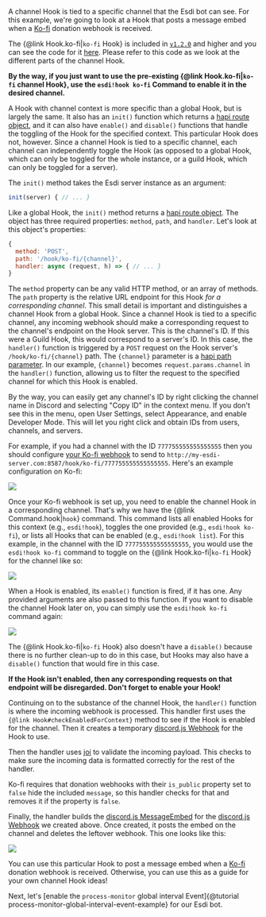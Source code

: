 A channel Hook is tied to a specific channel that the Esdi bot can see. For this example, we're going to look at a Hook that posts a message embed when a [Ko-fi](https://ko-fi.com/) donation webhook is received.

The {@link Hook.ko-fi|`ko-fi` Hook} is included in [`v1.2.0`](https://github.com/azigler/esdi/releases/tag/v1.2.0) and higher and you can see the code for it [here](hooks_ko-fi.js.html). Please refer to this code as we look at the different parts of the channel Hook.

**By the way, if you just want to use the pre-existing {@link Hook.ko-fi|`ko-fi` channel Hook}, use the `esdi!hook ko-fi` Command to enable it in the desired channel.**

A Hook with channel context is more specific than a global Hook, but is largely the same. It also has an `init()` function which returns a [hapi route object](https://hapi.dev/tutorials/routing/), and it can also have `enable()` and `disable()` functions that handle the toggling of the Hook for the specified context. This particular Hook does not, however. Since a channel Hook is tied to a specific channel, each channel can independently toggle the Hook (as opposed to a global Hook, which can only be toggled for the whole instance, or a guild Hook, which can only be toggled for a server).

The `init()` method takes the Esdi server instance as an argument:

```js
init(server) { // ... }
```

Like a global Hook, the `init()` method returns a [hapi route object](https://hapi.dev/tutorials/routing/). The object has three required properties: `method`, `path`, and `handler`. Let's look at this object's properties:

```js
{
  method: 'POST',
  path: '/hook/ko-fi/{channel}',
  handler: async (request, h) => { // ... }
}
```

The `method` property can be any valid HTTP method, or an array of methods. The `path` property is the relative URL endpoint for this Hook *for a corresponding channel*. This small detail is important and distinguishes a channel Hook from a global Hook. Since a channel Hook is tied to a specific channel, any incoming webhook should make a corresponding request to the channel's endpoint on the Hook server. This is the channel's ID. If this were a Guild Hook, this would correspond to a server's ID. In this case, the `handler()` function is triggered by a `POST` request on the Hook server's `/hook/ko-fi/{channel}` path. The `{channel}` parameter is a [hapi path parameter](https://hapi.dev/api/?v=20.0.3#path-parameters). In our example, `{channel}` becomes `request.params.channel` in the `handler()` function, allowing us to filter the request to the specified channel for which this Hook is enabled.

By the way, you can easily get any channel's ID by right clicking the channel name in Discord and selecting "Copy ID" in the context menu. If you don't see this in the menu, open User Settings, select Appearance, and enable Developer Mode. This will let you right click and obtain IDs from users, channels, and servers.

For example, if you had a channel with the ID `777755555555555555` then you should configure [your Ko-fi webhook](https://ko-fi.com/manage/webhooks) to send to `http://my-esdi-server.com:8587/hook/ko-fi/777755555555555555`. Here's an example configuration on Ko-fi:

![](https://user-images.githubusercontent.com/7295363/101292221-019aba80-37c3-11eb-956c-addb5c26f7ca.png)

Once your Ko-fi webhook is set up, you need to enable the channel Hook in a corresponding channel. That's why we have the {@link Command.hook|`hook`} command. This command lists all enabled Hooks for this context (e.g., `esdi!hook`), toggles the one provided (e.g., `esdi!hook ko-fi`), or lists all Hooks that can be enabled (e.g., `esdi!hook list`). For this example, in the channel with the ID `777755555555555555`, you would use the `esdi!hook ko-fi` command to toggle on the {@link Hook.ko-fi|`ko-fi` Hook} for the channel like so:

![](https://user-images.githubusercontent.com/7295363/103381437-9d58d700-4aa0-11eb-8167-48aa3d432393.png)

When a Hook is enabled, its `enable()` function is fired, if it has one. Any provided arguments are also passed to this function. If you want to disable the channel Hook later on, you can simply use the `esdi!hook ko-fi` command again: 

![](https://user-images.githubusercontent.com/7295363/103381433-9af67d00-4aa0-11eb-838d-c75a97e94d26.png)

The {@link Hook.ko-fi|`ko-fi` Hook} also doesn't have a `disable()` because there is no further clean-up to do in this case, but Hooks may also have a `disable()` function that would fire in this case.

**If the Hook isn't enabled, then any corresponding requests on that endpoint will be disregarded. Don't forget to enable your Hook!**

Continuing on to the substance of the channel Hook, the `handler()` function is where the incoming webhook is processed. This handler first uses the `{@link Hook#checkEnabledForContext}` method to see if the Hook is enabled for the channel. Then it creates a temporary [discord.js Webhook](https://discord.js.org/#/docs/main/stable/class/Webhook) for the Hook to use.

Then the handler uses [joi](https://www.npmjs.com/package/joi) to validate the incoming payload. This checks to make sure the incoming data is formatted correctly for the rest of the handler.

Ko-fi requires that donation webhooks with their `is_public` property set to `false` hide the included `message`, so this handler checks for that and removes it if the property is `false`.

Finally, the handler builds the [discord.js MessageEmbed](https://discord.js.org/#/docs/main/stable/class/MessageEmbed) for the [discord.js Webhook](https://discord.js.org/#/docs/main/stable/class/Webhook) we created above. Once created, it posts the embed on the channel and deletes the leftover webhook. This one looks like this:

![](https://user-images.githubusercontent.com/7295363/103381434-9cc04080-4aa0-11eb-9b20-f87dad5c4b4b.png)

You can use this particular Hook to post a message embed when a [Ko-fi](https://ko-fi.com/) donation webhook is received. Otherwise, you can use this as a guide for your own channel Hook ideas!

Next, let's [enable the `process-monitor` global interval Event]{@tutorial process-monitor-global-interval-event-example} for our Esdi bot.